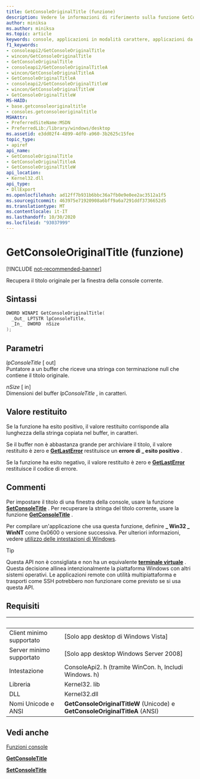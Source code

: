 ```yaml
---
title: GetConsoleOriginalTitle (funzione)
description: Vedere le informazioni di riferimento sulla funzione GetConsoleOriginalTitle, che recupera il titolo originale per la finestra della console corrente.
author: miniksa
ms.author: miniksa
ms.topic: article
keywords: console, applicazioni in modalità carattere, applicazioni da riga di comando, applicazioni di terminale, api della console
f1_keywords:
- consoleapi2/GetConsoleOriginalTitle
- wincon/GetConsoleOriginalTitle
- GetConsoleOriginalTitle
- consoleapi2/GetConsoleOriginalTitleA
- wincon/GetConsoleOriginalTitleA
- GetConsoleOriginalTitleA
- consoleapi2/GetConsoleOriginalTitleW
- wincon/GetConsoleOriginalTitleW
- GetConsoleOriginalTitleW
MS-HAID:
- base.getconsoleoriginaltitle
- consoles.getconsoleoriginaltitle
MSHAttr:
- PreferredSiteName:MSDN
- PreferredLib:/library/windows/desktop
ms.assetid: e3dd02f4-4899-4df0-a960-3b2625c15fee
topic_type:
- apiref
api_name:
- GetConsoleOriginalTitle
- GetConsoleOriginalTitleA
- GetConsoleOriginalTitleW
api_location:
- Kernel32.dll
api_type:
- DllExport
ms.openlocfilehash: ad12ff7b931b6bbc36a7fb0e9e0ee2ac3512a1f5
ms.sourcegitcommit: 463975e71920908a6bff9a6a7291ddf3736652d5
ms.translationtype: MT
ms.contentlocale: it-IT
ms.lasthandoff: 10/30/2020
ms.locfileid: "93037999"
---
```

# <a name="getconsoleoriginaltitle-function"></a>GetConsoleOriginalTitle (funzione)

[!INCLUDE [not-recommended-banner](./includes/not-recommended-banner.md)]

Recupera il titolo originale per la finestra della console corrente.

## <a name="syntax"></a>Sintassi

```C
DWORD WINAPI GetConsoleOriginalTitle(
  _Out_ LPTSTR lpConsoleTitle,
  _In_  DWORD  nSize
);
```

## <a name="parameters"></a>Parametri

*lpConsoleTitle* \[ out\]  
Puntatore a un buffer che riceve una stringa con terminazione null che contiene il titolo originale.

*nSize* \[ in\]  
Dimensioni del buffer *lpConsoleTitle* , in caratteri.

## <a name="return-value"></a>Valore restituito

Se la funzione ha esito positivo, il valore restituito corrisponde alla lunghezza della stringa copiata nel buffer, in caratteri.

Se il buffer non è abbastanza grande per archiviare il titolo, il valore restituito è zero e [**GetLastError**](https://msdn.microsoft.com/library/windows/desktop/ms679360) restituisce un **errore di \_ esito positivo** .

Se la funzione ha esito negativo, il valore restituito è zero e [**GetLastError**](https://msdn.microsoft.com/library/windows/desktop/ms679360) restituisce il codice di errore.

## <a name="remarks"></a>Commenti

Per impostare il titolo di una finestra della console, usare la funzione [**SetConsoleTitle**](setconsoletitle.md) . Per recuperare la stringa del titolo corrente, usare la funzione [**GetConsoleTitle**](getconsoletitle.md) .

Per compilare un'applicazione che usa questa funzione, definire **\_ Win32 \_ WinNT** come 0x0600 o versione successiva. Per ulteriori informazioni, vedere [utilizzo delle intestazioni di Windows](https://msdn.microsoft.com/library/windows/desktop/aa383745).

> [!TIP]
> Questa API non è consigliata e non ha un equivalente **[terminale virtuale](console-virtual-terminal-sequences.md)** . Questa decisione allinea intenzionalmente la piattaforma Windows con altri sistemi operativi. Le applicazioni remote con utilità multipiattaforma e trasporti come SSH potrebbero non funzionare come previsto se si usa questa API.

## <a name="requirements"></a>Requisiti

| &nbsp; | &nbsp; |
|-|-|
| Client minimo supportato | \[Solo app desktop di Windows Vista\] |
| Server minimo supportato | \[Solo app desktop Windows Server 2008\] |
| Intestazione | ConsoleApi2. h (tramite WinCon. h, Includi Windows. h) |
| Libreria | Kernel32. lib |
| DLL | Kernel32.dll |
| Nomi Unicode e ANSI | **GetConsoleOriginalTitleW** (Unicode) e **GetConsoleOriginalTitleA** (ANSI) |

## <a name="see-also"></a>Vedi anche

[Funzioni console](console-functions.md)

[**GetConsoleTitle**](getconsoletitle.md)

[**SetConsoleTitle**](setconsoletitle.md)
